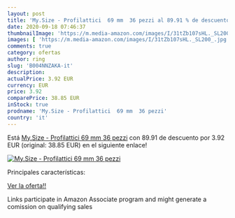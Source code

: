 ```yaml
---
layout: post
title: 'My.Size - Profilattici  69 mm  36 pezzi al 89.91 % de descuento'
date: 2020-09-18 07:46:37
thumbnailImage: 'https://m.media-amazon.com/images/I/31tZb107sHL._SL200_.jpg'
images: [ 'https://m.media-amazon.com/images/I/31tZb107sHL._SL200_.jpg' ]
comments: true
category: ofertas
author: ring
slug: 'B004NNZAKA-it'
description:
actualPrice: 3.92 EUR
currency: EUR
price: 3.92
comparePrice: 38.85 EUR
inStock: true
prodname: 'My.Size - Profilattici  69 mm  36 pezzi'
country: 'it'
---
```


Está [My.Size - Profilattici  69 mm  36 pezzi](https://www.amazon.it/dp/B004NNZAKA/?tag=tolees00-21) con 89.91 de descuento por 3.92 EUR (original: 38.85 EUR) en el siguiente enlace!

[![My.Size - Profilattici  69 mm  36 pezzi](https://m.media-amazon.com/images/I/31tZb107sHL._SL200_.jpg)](https://www.amazon.it/dp/B004NNZAKA/?tag=tolees00-21)

Principales características:


[Ver la oferta!!](https://www.amazon.it/dp/B004NNZAKA/?tag=tolees00-21)

Links participate in Amazon Associate program and might generate a comission on qualifying sales


